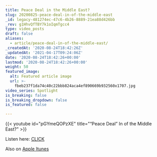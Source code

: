 ```yaml
---
title: Peace Deal in the Middle East?
slug: 20200825-peace-deal-in-of-the-middle-east
_id: legacy-481274ec-47c6-4b26-8889-21ea88d426bb
_rev: g1HhvQfTBY7k1oIqmTgcc4
type: video_posts
draft: false
aliases:
  - article/peace-deal-in-of-the-middle-east/
_createdAt: '2020-08-24T18:42:26Z'
_updatedAt: '2021-04-17T09:24:06Z'
date: '2020-08-24T18:42:26+00:00'
lastmod: '2020-08-24T18:42:26+00:00'
weight: 50
featured_image:
  alt: Featured article image
  url: >-
    fbeb237f1da74c40c22bbb824aca4ef890669b932560x1707.jpg
video_series: Spotlight
is_breaking: false
is_breaking_dropdown: false
is_featured: false

---
```

{{< youtube id="pGYmeQOPzXE" title="“Peace Deal” In of the Middle East?" >}}

Listen here: [CLICK](https://smarthernews.libsyn.com/peace-deal-in-of-the-middle-east)

Also on [Apple Itunes](https://podcasts.apple.com/us/podcast/peace-deal-in-of-the-middle-east/id1395519638?i=1000489039073)
